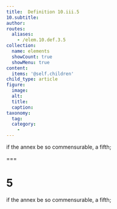 ```yaml
---
title:  Definition 10.iii.5
10.subtitle: 
author:
routes:
  aliases:
    - /elem.10.def.3.5
collection:
  name: elements
  showCount: true
  showMenu: true
content:
  items: '@self.children'
child_type: article
figure:
  image:
  alt:
  title:
  caption:
taxonomy:
  tag:
  category:
    - 
---
```


<p>if the annex be so commensurable, a <hi rend="bold">fifth;</hi></p>

===

<h1>5</h1>
<p>if the annex be so commensurable, a <span class="bold">fifth;</span></p>
